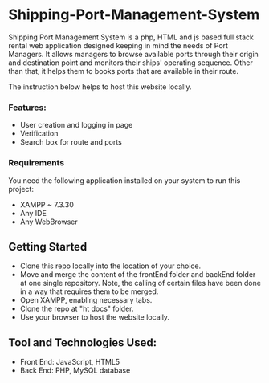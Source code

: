 # Shipping-Port-Management-System


Shipping Port Management System is a php, HTML and js based full stack rental web application designed keeping in mind the needs of Port Managers. It allows managers to browse available ports through their origin and destination point and monitors their ships' operating sequence. Other than that, it helps them to books ports that are available in their route. 

The instruction below helps to host this website locally.

### Features: 
* User creation and logging in page
* Verification
* Search box for route and ports

### Requirements

You need the following application installed on your system to run this project:

* XAMPP ~  7.3.30
* Any IDE
* Any WebBrowser

## Getting Started

* Clone this repo locally into the location of your choice.
* Move and merge the content of the frontEnd folder and backEnd folder at one single repository. Note, the calling of certain files have been done in a way that  requires them to be merged. 
* Open XAMPP, enabling necessary tabs.
*  Clone the repo at "ht docs" folder.
*   Use your browser to host the website locally.

## Tool and Technologies Used:
* Front End: JavaScript, HTML5
* Back  End: PHP, MySQL database
